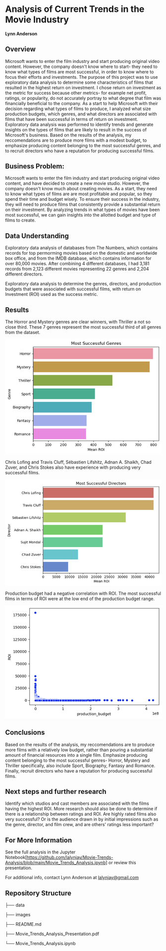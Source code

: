 

# Analysis of Current Trends in the Movie Industry

#### Lynn Anderson


## Overview


Microsoft wants to enter the film industry and start producing original video content. However, the company doesn't know where to start- they need to know what types of films are most successful, in order to know where to focus their efforts and investments. The purpose of this project was to use exploratory data analysis to determine some characteristics of films that resulted in the highest return on investment. I chose return on investment as the metric for success because other metrics- for example net profit, ratings, or popularity, do not accurately portray to what degree that film was financially beneficial to the company. As a start to help Microsoft with their decision regarding what types of films to produce, I analyzed what size production budgets, which genres, and what directors are associated with films that have been successful in terms of return on investment. Exploratory data analysis was performed to identify trends and generate insights on the types of films that are likely to result in the success of Microsoft's business. Based on the results of the analysis, my reccomendations are to produce more films with a modest budget, to emphasize producing content belonging to the most successful genres, and to recruit directors who have a reputation for producing successful films. 


## Business Problem:

Microsoft wants to enter the film industry and start producing original video content, and have decided to create a new movie studio. However, the company doesn't know much about creating movies. As a start, they need to know what types of films are are most profitable and popular, so they spend their time and budget wisely. To ensure their success in the industry, they will need to produce films that consistently provide a substantial return on their investment. By analyzing trends in what types of movies have been most successful, we can gain insights into the allotted budget and type of films to create. 


## Data Understanding

Exploratory data analysis of databases from The Numbers, which contains records for top permorming movies based on the domestic and worldwide box office, and from the IMDB database, which contains information for over 80,000 movies. After combining 4 different databases, I had 3,181 records from 2,123 different movies representing 22 genres and 2,204 different directors. 

Exploratory data analysis to determine the genres, directors, and production budgets that were associated with successful films, with return on Investment (ROI) used as the success metric.


## Results

The Horror and Mystery genres are clear winners, with Thriller a not so close third. These 7 genres represent the most successful third of all genres from the dataset.

![top_genres](https://github.com/lalynjay/Movie-Trends-Analysis/blob/main/images/genres.png)

Chris Lofing and Travis Cluff, Sébastien Lifshitz, Adnan A. Shaikh, Chad Zuver, and Chris Stokes also have experience with producing very successful films.

![top_directors](https://github.com/lalynjay/Movie-Trends-Analysis/blob/main/images/directors.png)

Production budget had a negative correlation with ROI.
The most successful films in terms of ROI were at the low end of the production budget range.

![budget_roi](https://github.com/lalynjay/Movie-Trends-Analysis/blob/main/images/roi.png)


## Conclusions

Based on the results of the analysis, my reccomendations are to produce more films with a relatively low budget, rather than pouring a substantial amount of financial resources into a single film. Emphasize producing content belonging to the most successful genres- Horror, Mystery and Thriller specifically, also include Sport, Biography, Fantasy and Romance. Finally, recruit directors who have a reputation for producing successful films. 


## Next steps and further research

Identify which studios and cast members are associated with the films having the highest ROI. More research should also be done to determine if there is a relationship between ratings and ROI. Are highly rated films also very successful? Or is the audience drawn in by initial impressions such as the genre, director, and film crew, and are others' ratings less important?

## For More Information

See the full analysis in the Jupyter Notebook[https://github.com/lalynjay/Movie-Trends-Analysis/blob/main/Movie_Trends_Analysis.ipynb] or review this presentation.

For additional info, contact Lynn Anderson at lalynjay@gmail.com
 
## Repository Structure

├── data

├── images

├── README.md

├── Movie_Trends_Analysis_Presentation.pdf

└── Movie_Trends_Analysis.ipynb
